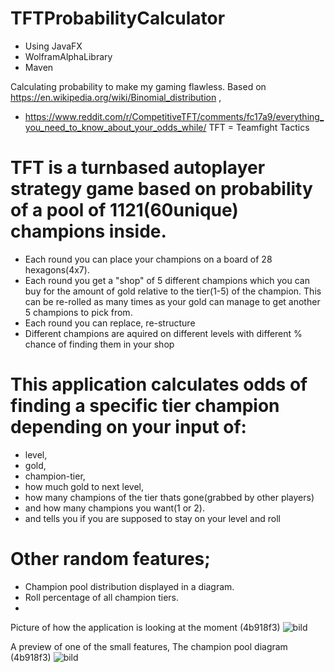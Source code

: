 # TFTProbabilityCalculator

 - Using JavaFX
 - WolframAlphaLibrary
 - Maven

 Calculating probability to make my gaming flawless.
 Based on https://en.wikipedia.org/wiki/Binomial_distribution ,
 - https://www.reddit.com/r/CompetitiveTFT/comments/fc17a9/everything_you_need_to_know_about_your_odds_while/
 TFT = Teamfight Tactics

# TFT is a turnbased autoplayer strategy game based on probability of a pool of 1121(60unique) champions inside. 
 - Each round you can place your champions on a board of 28 hexagons(4x7).
 - Each round you get a "shop" of 5 different champions which you can buy for the amount of gold relative to the tier(1-5) of the champion. This can be re-rolled as many times as your gold can manage to get another 5 champions to pick from.
 - Each round you can replace, re-structure
 - Different champions are aquired on different levels with different % chance of finding them in your shop

# This application calculates odds of finding a specific tier champion depending on your input of:
 - level, 
 - gold, 
 - champion-tier, 
 - how much gold to next level,
 - how many champions of the tier thats gone(grabbed by other players) 
 - and how many champions you want(1 or 2). 
 - and tells you if you are supposed to stay on your level and roll

# Other random features;
 - Champion pool distribution displayed in a diagram.
 - Roll percentage of all champion tiers.
 - 


Picture of how the application is looking at the moment (4b918f3)
![bild](https://user-images.githubusercontent.com/81166713/156657769-642da216-41af-486c-9475-7244e6888539.png)


A preview of one of the small features, The champion pool diagram (4b918f3)
![bild](https://user-images.githubusercontent.com/81166713/156657818-e127dbc6-2ccb-4497-bf42-79abdd97750b.png)
